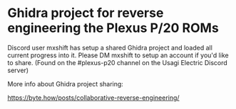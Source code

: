 # Ghidra project for reverse engineering the Plexus P/20 ROMs


Discord user mxshift has setup a shared Ghidra project and loaded all current progress into it. Please DM mxshift to setup an account if you'd like to share. (Found on the #plexus-p20 channel on the Usagi Electric Discord server) 

More info about Ghidra project sharing:

https://byte.how/posts/collaborative-reverse-engineering/
